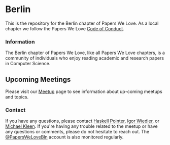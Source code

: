 # Berlin

This is the repository for the Berlin chapter of Papers We Love. As a local chapter we follow the Papers We Love [Code of Conduct](https://github.com/papers-we-love/berlin/blob/master/code-of-conduct.md).

### Information

The Berlin chapter of Papers We Love, like all Papers We Love chapters, is a community of individuals who enjoy reading academic and research papers in Computer Science.

## Upcoming Meetings

Please visit our [Meetup](https://www.meetup.com/Papers-We-Love-Berlin/) page to see information about up-coming meetups and topics.

### Contact

If you have any questions, please contact [Haskell Pointer](mailto:glaukommatos@icloud.com), [Igor Wiedler](https://www.twitter.com/igorwhilefalse), or [Michael Kleen](https://www.twitter.com/mkleen). If you're having any trouble related to the meetup or have any questions or comments, please do not hesitate to reach out. The [@PapersWeLoveBln](https://www.twitter.com/paperswelovebln) account is also monitored regularly.
